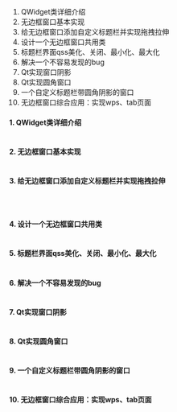 1. QWidget类详细介绍
2. 无边框窗口基本实现
3. 给无边框窗口添加自定义标题栏并实现拖拽拉伸
4. 设计一个无边框窗口共用类
5. 标题栏界面qss美化、关闭、最小化、最大化
6. 解决一个不容易发现的bug
7. Qt实现窗口阴影
8. Qt实现圆角窗口
9. 一个自定义标题栏带圆角阴影的窗口
10. 无边框窗口综合应用：实现wps、tab页面

#### 1. QWidget类详细介绍

```C++

```


#### 2. 无边框窗口基本实现

```C++

```


#### 3. 给无边框窗口添加自定义标题栏并实现拖拽拉伸

```C++




```


#### 4. 设计一个无边框窗口共用类

```C++

```


#### 5. 标题栏界面qss美化、关闭、最小化、最大化

```C++

```


#### 6. 解决一个不容易发现的bug

```C++

```


#### 7. Qt实现窗口阴影

```C++

```


#### 8. Qt实现圆角窗口

```C++

```


#### 9. 一个自定义标题栏带圆角阴影的窗口

```C++

```


#### 10. 无边框窗口综合应用：实现wps、tab页面

```C++

```

